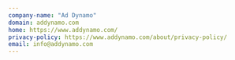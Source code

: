 ```yaml
---
company-name: "Ad Dynamo"
domain: addynamo.com
home: https://www.addynamo.com/
privacy-policy: https://www.addynamo.com/about/privacy-policy/
email: info@addynamo.com
---
```




